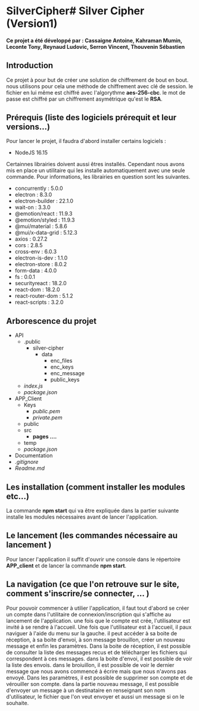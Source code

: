 # SilverCipher# Silver Cipher (Version1)
#### Ce projet a été développé par : Cassaigne Antoine, Kahraman Mumin, Leconte Tony, Reynaud Ludovic, Serron Vincent, Thouvenin Sébastien 
## Introduction
Ce projet à pour but de créer une solution de chiffrement de bout en bout. nous utilisons pour cela une méthode de chiffrement avec clé de session. le fichier en lui même est chiffré avec l'algorythme **aes-256-cbc**. le mot de passe est chiffré par un chiffrement asymétrique qu'est le **RSA**.
## Prérequis (liste des logiciels prérequit et leur versions...)
Pour lancer le projet, il faudra d'abord installer certains logiciels : 
 - NodeJS 16.15

Certainnes librairies doivent aussi êtres installés. Cependant nous avons mis en place un utilitaire qui les installe automatiquement avec une seule commande. Pour informations, les librairies en question sont les suivantes.

 - concurrently : 5.0.0
 - electron : 8.3.0
 - electron-builder :  22.1.0
 - wait-on : 3.3.0
 - @emotion/react : 11.9.3
 - @emotion/styled : 11.9.3
 - @mui/material : 5.8.6
 - @mui/x-data-grid : 5.12.3
 - axios : 0.27.2
 - cors : 2.8.5
 - cross-env : 6.0.3
 - electron-is-dev : 1.1.0
 - electron-store : 8.0.2
 - form-data : 4.0.0
 - fs : 0.0.1
 - securityreact : 18.2.0
 - react-dom : 18.2.0
 - react-router-dom : 5.1.2
 - react-scripts : 3.2.0

## Arborescence du projet

 - API
   - .public
     - silver-cipher
       - data
         - enc_files
         - enc_keys
         - enc_message
         - public_keys
   - *index.js*
   - *package.json*
 - APP_Client
   - Keys
     - *public.pem*
     - *private.pem*
   - public
   - src
     - **pages ....**
   - temp 
   - *package.json*
 - Documentation
 - *.gitignore*
 - *Readme.md*

## Les installation (comment installer les modules etc...)
La commande **npm start** qui va être expliquée dans la partier suivante installe les modules nécessaires avant de lancer l'application.
## Le lancement (les commandes nécessaire au lancement )
Pour lancer l'application il suffit d'ouvrir une console dans le répertoire **APP_client** et de lancer la commande **npm start**.
## La navigation (ce que l'on retrouve sur le site, comment s'inscrire/se connecter, ... )
Pour pouvoir commencer à utilier l'application, il faut tout d'abord se créer un compte dans l'utilitaire de connexion/inscription qui s'affiche au lancement de l'application. 
une fois que le compte est crée, l'utilisateur est invité à se rendre à l'accueil.
Une fois que l'utilisateur est à l'accueil, il paux naviguer à l'aide du menu sur la gauche.
il peut accéder à sa boite de réception, à sa boite d'envoi, à son message brouillon, créer un nouveau message et enfin les paramètres. 
Dans la boite de réception, il est possible de consulter la liste des messages recus et de télécharger les fichiers qui correspondent à ces messages.
dans la boite d'envoi, il est possible de voir la liste des envois.
dans le broiuillon, il est possible de voir le dernier message que nous avons commencé à écrire mais que nous n'avons pas envoyé.
Dans les paramètres, il est possible de supprimer son compte et de vérouiller son compte.
dans la partie nouveau message, il est possible d'envoyer un message à un destinataire en renseignant son nom d'utilisateur, le fichier que l'on veut envoyer et aussi un message si on le souhaite.
